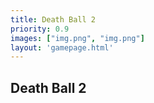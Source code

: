 ```yaml
---
title: Death Ball 2
priority: 0.9
images: ["img.png", "img.png"]
layout: 'gamepage.html'
---
```


## Death Ball 2
